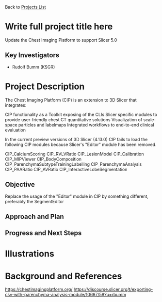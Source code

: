 Back to [Projects List](../../README.md#ProjectsList)

# Write full project title here

Update the Chest Imaging Platform to support Slicer 5.0

## Key Investigators

- Rudolf Bumm  (KSGR)

# Project Description

<!-- Add a short paragraph describing the project. -->
The Chest Imaging Platform (CIP) is an extension to 3D Slicer that integrates:

CIP functionality as a Toolkit exposing of the CLIs
Slicer specific modules to provide user-friendly chest CT quantitative solutions
Visualization of scale-space particles and labelmaps
Integrated workflows to end-to-end clinical evaluation

In the current preview versions of 3D Slicer (4.13.0) CIP fails to load the following CIP modules because Slicer's "Editor" module has been removed.    

CIP_CalciumScoring
CIP_RVLVRatio
CIP_LesionModel
CIP_Calibration
CIP_MIPViewer
CIP_BodyComposition
CIP_ParenchymaSubtypeTrainingLabelling
CIP_ParenchymaAnalysis
CIP_PAARatio
CIP_AVRatio
CIP_InteractiveLobeSegmentation

## Objective

<!-- Describe here WHAT you would like to achieve (what you will have as end result). -->

Replace the usage of the "Editor" module in CIP by something different, preferably the SegmentEditor


## Approach and Plan

<!-- Describe here HOW you would like to achieve the objectives stated above. -->


## Progress and Next Steps

<!-- Update this section as you make progress, describing of what you have ACTUALLY DONE. If there are specific steps that you could not complete then you can describe them here, too. -->


# Illustrations


# Background and References

https://chestimagingplatform.org/
https://discourse.slicer.org/t/exporting-csv-with-parenchyma-analysis-module/10697/58?u=rbumm


